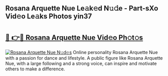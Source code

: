 ## Rosana Arquette Nue Le𝚊k𝚎d N𝚞𝚍e - Part-sXo Vid𝚎o Le𝚊ks Photos yin37

# <h2><a href="http://fb0ujr.evod.top/?m=Rosana+Arquette+Nue">🔗 👉🔴 Rosana Arquette Nue Vid𝚎o Ph𝚘t𝚘s</a></h2>

[![Rosana Arquette Nue N𝚞d𝚎s](https://i.imgur.com/8V9OHl7.gif)](http://fb0ujr.evod.top/?m=Rosana+Arquette+Nue)
Online personality Rosana Arquette Nue with a passion for dance and lifestyle. A public figure like Rosana Arquette Nue, with a large following and a strong voice, can inspire and motivate others to make a difference. 
